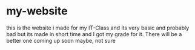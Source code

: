 ﻿# my-website

this is the website i made for my IT-Class and its very basic and probably bad but its made in short time and I got my grade for it.
There will be a better one coming up soon maybe, not sure
